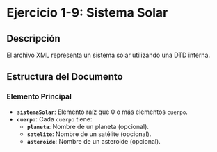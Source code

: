 # Ejercicio 1-9: Sistema Solar

## Descripción
El archivo XML representa un sistema solar utilizando una DTD interna.

## Estructura del Documento
### Elemento Principal
- **`sistemaSolar`**: Elemento raíz que 0 o más elementos `cuerpo`.
- **`cuerpo`**: Cada `cuerpo` tiene:
  - **`planeta`**: Nombre de un planeta (opcional).
  - **`satelite`**: Nombre de un satélite (opcional).
  - **`asteroide`**: Nombre de un asteroide (opcional).